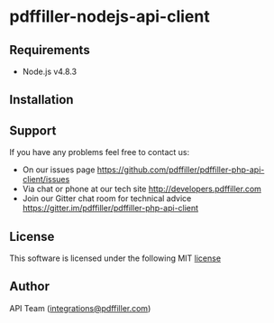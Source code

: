 # pdffiller-nodejs-api-client

## Requirements

* Node.js v4.8.3

## Installation

## Support
If you have any problems feel free to contact us:
* On our issues page https://github.com/pdffiller/pdffiller-php-api-client/issues
* Via chat or phone at our tech site http://developers.pdffiller.com
* Join our Gitter chat room for technical advice https://gitter.im/pdffiller/pdffiller-php-api-client

## License
This software is licensed under the following MIT [license](https://github.com/pdffiller/pdffiller-nodejs-api-client/blob/master/README.md)

## Author
API Team (integrations@pdffiller.com)